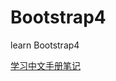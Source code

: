 # Bootstrap4
learn Bootstrap4

[学习中文手册笔记](https://onlyhy.github.io/bootstrap/2018/05/16/Bootstrap4.html)


